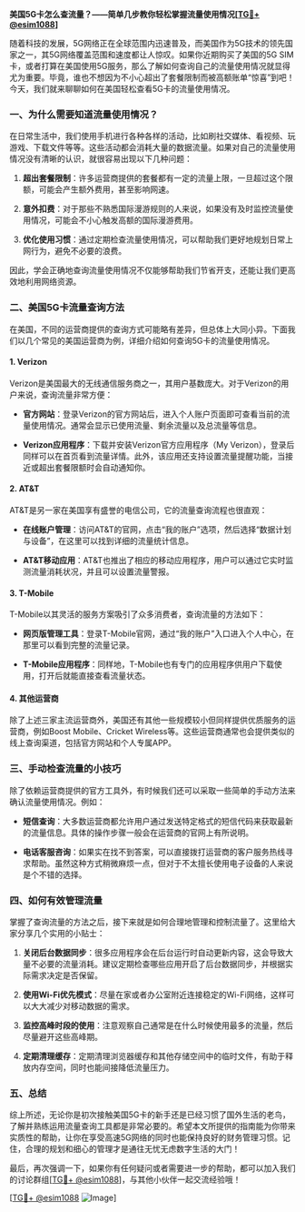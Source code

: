 **美国5G卡怎么查流量？——简单几步教你轻松掌握流量使用情况[[TG💪+ @esim1088](https://t.me/s/esim1088)]**

随着科技的发展，5G网络正在全球范围内迅速普及，而美国作为5G技术的领先国家之一，其5G网络覆盖范围和速度都让人惊叹。如果你近期购买了美国的5G SIM卡，或者打算在美国使用5G服务，那么了解如何查询自己的流量使用情况就显得尤为重要。毕竟，谁也不想因为不小心超出了套餐限制而被高额账单“惊喜”到吧！今天，我们就来聊聊如何在美国轻松查看5G卡的流量使用情况。

### 一、为什么需要知道流量使用情况？

在日常生活中，我们使用手机进行各种各样的活动，比如刷社交媒体、看视频、玩游戏、下载文件等等。这些活动都会消耗大量的数据流量。如果对自己的流量使用情况没有清晰的认识，就很容易出现以下几种问题：

1. **超出套餐限制**：许多运营商提供的套餐都有一定的流量上限，一旦超过这个限额，可能会产生额外费用，甚至影响网速。
   
2. **意外扣费**：对于那些不熟悉国际漫游规则的人来说，如果没有及时监控流量使用情况，可能会不小心触发高额的国际漫游费用。

3. **优化使用习惯**：通过定期检查流量使用情况，可以帮助我们更好地规划日常上网行为，避免不必要的浪费。

因此，学会正确地查询流量使用情况不仅能够帮助我们节省开支，还能让我们更高效地利用网络资源。

### 二、美国5G卡流量查询方法

在美国，不同的运营商提供的查询方式可能略有差异，但总体上大同小异。下面我们以几个常见的美国运营商为例，详细介绍如何查询5G卡的流量使用情况。

#### 1. Verizon

Verizon是美国最大的无线通信服务商之一，其用户基数庞大。对于Verizon的用户来说，查询流量非常方便：

- **官方网站**：登录Verizon的官方网站后，进入个人账户页面即可查看当前的流量使用情况。通常会显示已使用流量、剩余流量以及总流量等信息。
  
- **Verizon应用程序**：下载并安装Verizon官方应用程序（My Verizon），登录后同样可以在首页看到流量详情。此外，该应用还支持设置流量提醒功能，当接近或超出套餐限额时会自动通知你。

#### 2. AT&T

AT&T是另一家在美国享有盛誉的电信公司，它的流量查询流程也很直观：

- **在线账户管理**：访问AT&T的官网，点击“我的账户”选项，然后选择“数据计划与设备”，在这里可以找到详细的流量统计信息。
  
- **AT&T移动应用**：AT&T也推出了相应的移动应用程序，用户可以通过它实时监测流量消耗状况，并且可以设置流量警报。

#### 3. T-Mobile

T-Mobile以其灵活的服务方案吸引了众多消费者，查询流量的方法如下：

- **网页版管理工具**：登录T-Mobile官网，通过“我的账户”入口进入个人中心，在那里可以看到完整的流量记录。
  
- **T-Mobile应用程序**：同样地，T-Mobile也有专门的应用程序供用户下载使用，打开后就能直接查看流量状态。

#### 4. 其他运营商

除了上述三家主流运营商外，美国还有其他一些规模较小但同样提供优质服务的运营商，例如Boost Mobile、Cricket Wireless等。这些运营商通常也会提供类似的线上查询渠道，包括官方网站和个人专属APP。

### 三、手动检查流量的小技巧

除了依赖运营商提供的官方工具外，有时候我们还可以采取一些简单的手动方法来确认流量使用情况。例如：

- **短信查询**：大多数运营商都允许用户通过发送特定格式的短信代码来获取最新的流量信息。具体的操作步骤一般会在运营商的官网上有所说明。
  
- **电话客服咨询**：如果实在找不到答案，可以直接拨打运营商的客户服务热线寻求帮助。虽然这种方式稍微麻烦一点，但对于不太擅长使用电子设备的人来说是个不错的选择。

### 四、如何有效管理流量

掌握了查询流量的方法之后，接下来就是如何合理地管理和控制流量了。这里给大家分享几个实用的小贴士：

1. **关闭后台数据同步**：很多应用程序会在后台运行时自动更新内容，这会导致大量不必要的流量消耗。建议定期检查哪些应用开启了后台数据同步，并根据实际需求决定是否保留。
   
2. **使用Wi-Fi优先模式**：尽量在家或者办公室附近连接稳定的Wi-Fi网络，这样可以大大减少对移动数据的需求。
   
3. **监控高峰时段的使用**：注意观察自己通常是在什么时候使用最多的流量，然后尽量避开这些高峰期。

4. **定期清理缓存**：定期清理浏览器缓存和其他存储空间中的临时文件，有助于释放内存空间，同时也能间接降低流量压力。

### 五、总结

综上所述，无论你是初次接触美国5G卡的新手还是已经习惯了国外生活的老鸟，了解并熟练运用流量查询工具都是非常必要的。希望本文所提供的指南能为你带来实质性的帮助，让你在享受高速5G网络的同时也能保持良好的财务管理习惯。记住，合理的规划和细心的管理才是通往无忧无虑数字生活的大门！

最后，再次强调一下，如果你有任何疑问或者需要进一步的帮助，都可以加入我们的讨论群组[[TG💪+ @esim1088](https://t.me/s/esim1088)]，与其他小伙伴一起交流经验哦！

[[TG💪+ @esim1088](https://t.me/s/esim1088) ![Image](https://i.postimg.cc/4NQfJmqS/Snipaste-2025-05-13-00-14-12.png)]